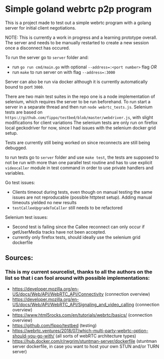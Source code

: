 # Simple goland webrtc p2p program

This is a project made to test out a simple webrtc program with a golang server for initial client negotiations.

NOTE: This is currently a work in progress and a learning prototype overall. The server and needs to be manually restarted to create a new session once a disconnect has occured.

To run the server go to `server` folder and: 
 - run `go run cmd/main.go` with optional `--address=:<port number>` flag *OR*
 - run `make` to run server on with flag `--address=:3000`

Server can also be run via docker although it is currently automatically bound to port `3000`.

There are two main test suites in the repo one is a node implementation of selenium, which requires the server to be run beforehand. To run start a server in a separate thread and then run `node webrtc_tests.js`. 
Selenium tests are based on `https://github.com/fippo/testbed/blob/master/webdriver.js`, with slight modifications for client variations
The selenium tests are only run on firefox local geckodriver for now, since I had issues with the selenium docker grid setup.

Tests are currently still being worked on since reconnects are still being debugged.

to run tests go to `server` folder and use `make test`, the tests are supposed to not be run with more than one parallel  test routine and has to use explicit `videocaller` module in test command in order to use private handlers and variables.

Go test issues:
- Clients timeout during tests, even though on manual testing the same issues are not reproducable (possible httptest setup). Adding manual timeouts yielded no new results
- `testCalleeUpgradeToCaller` still needs to be refactored

Selenium test issues:
- Second test is failing since the Callee reconnect can only occur if getUserMedia tracks have not been accepted.
- currently only firefox tests, should ideally use the selenium grid dockerfile

## Sources:
### This is my current sourcelist, thanks to all the authors on the list so that i can fool around with possible implementations:
- https://developer.mozilla.org/en-US/docs/Web/API/WebRTC_API/Connectivity (connection overview)
- https://developer.mozilla.org/en-US/docs/Web/API/WebRTC_API/Signaling_and_video_calling (connection overview)
- https://www.html5rocks.com/en/tutorials/webrtc/basics/ (connection overview)
- https://github.com/fippo/testbed (testing)
- https://webrtc.ventures/2018/07/which-multi-party-webrtc-option-should-you-go-with/ (all sorts of webRTC architecture types)
- https://hub.docker.com/r/rwgrim/stuntman-server/dockerfile (stuntman server dockerfile, in case you want to host your own STUN and/or TURN server)